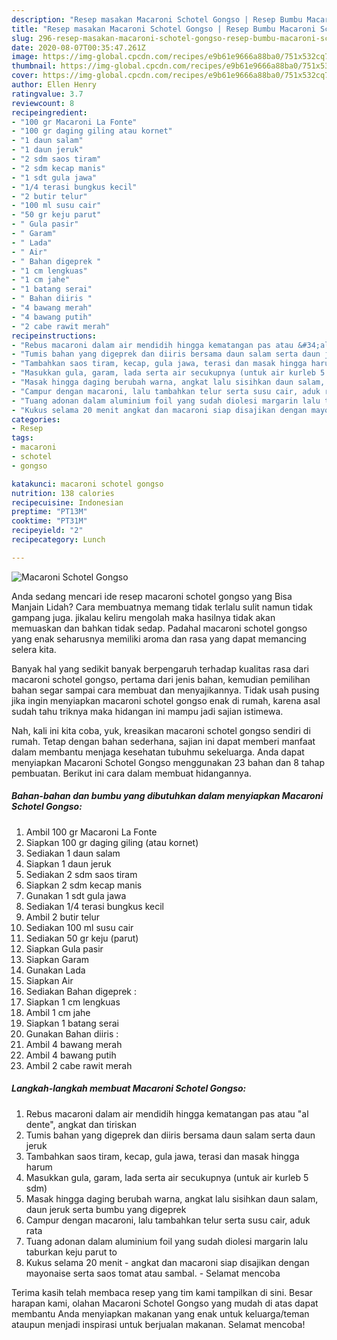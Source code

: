 ```yaml
---
description: "Resep masakan Macaroni Schotel Gongso | Resep Bumbu Macaroni Schotel Gongso Yang Enak dan Simpel"
title: "Resep masakan Macaroni Schotel Gongso | Resep Bumbu Macaroni Schotel Gongso Yang Enak dan Simpel"
slug: 296-resep-masakan-macaroni-schotel-gongso-resep-bumbu-macaroni-schotel-gongso-yang-enak-dan-simpel
date: 2020-08-07T00:35:47.261Z
image: https://img-global.cpcdn.com/recipes/e9b61e9666a88ba0/751x532cq70/macaroni-schotel-gongso-foto-resep-utama.jpg
thumbnail: https://img-global.cpcdn.com/recipes/e9b61e9666a88ba0/751x532cq70/macaroni-schotel-gongso-foto-resep-utama.jpg
cover: https://img-global.cpcdn.com/recipes/e9b61e9666a88ba0/751x532cq70/macaroni-schotel-gongso-foto-resep-utama.jpg
author: Ellen Henry
ratingvalue: 3.7
reviewcount: 8
recipeingredient:
- "100 gr Macaroni La Fonte"
- "100 gr daging giling atau kornet"
- "1 daun salam"
- "1 daun jeruk"
- "2 sdm saos tiram"
- "2 sdm kecap manis"
- "1 sdt gula jawa"
- "1/4 terasi bungkus kecil"
- "2 butir telur"
- "100 ml susu cair"
- "50 gr keju parut"
- " Gula pasir"
- " Garam"
- " Lada"
- " Air"
- " Bahan digeprek "
- "1 cm lengkuas"
- "1 cm jahe"
- "1 batang serai"
- " Bahan diiris "
- "4 bawang merah"
- "4 bawang putih"
- "2 cabe rawit merah"
recipeinstructions:
- "Rebus macaroni dalam air mendidih hingga kematangan pas atau &#34;al dente&#34;, angkat dan tiriskan"
- "Tumis bahan yang digeprek dan diiris bersama daun salam serta daun jeruk"
- "Tambahkan saos tiram, kecap, gula jawa, terasi dan masak hingga harum"
- "Masukkan gula, garam, lada serta air secukupnya (untuk air kurleb 5 sdm)"
- "Masak hingga daging berubah warna, angkat lalu sisihkan daun salam, daun jeruk serta bumbu yang digeprek"
- "Campur dengan macaroni, lalu tambahkan telur serta susu cair, aduk rata"
- "Tuang adonan dalam aluminium foil yang sudah diolesi margarin lalu taburkan keju parut to"
- "Kukus selama 20 menit angkat dan macaroni siap disajikan dengan mayonaise serta saos tomat atau sambal. Selamat mencoba"
categories:
- Resep
tags:
- macaroni
- schotel
- gongso

katakunci: macaroni schotel gongso 
nutrition: 138 calories
recipecuisine: Indonesian
preptime: "PT13M"
cooktime: "PT31M"
recipeyield: "2"
recipecategory: Lunch

---
```



![Macaroni Schotel Gongso](https://img-global.cpcdn.com/recipes/e9b61e9666a88ba0/751x532cq70/macaroni-schotel-gongso-foto-resep-utama.jpg)

Anda sedang mencari ide resep macaroni schotel gongso yang Bisa Manjain Lidah? Cara membuatnya memang tidak terlalu sulit namun tidak gampang juga. jikalau keliru mengolah maka hasilnya tidak akan memuaskan dan bahkan tidak sedap. Padahal macaroni schotel gongso yang enak seharusnya memiliki aroma dan rasa yang dapat memancing selera kita.



Banyak hal yang sedikit banyak berpengaruh terhadap kualitas rasa dari macaroni schotel gongso, pertama dari jenis bahan, kemudian pemilihan bahan segar sampai cara membuat dan menyajikannya. Tidak usah pusing jika ingin menyiapkan macaroni schotel gongso enak di rumah, karena asal sudah tahu triknya maka hidangan ini mampu jadi sajian istimewa.


Nah, kali ini kita coba, yuk, kreasikan macaroni schotel gongso sendiri di rumah. Tetap dengan bahan sederhana, sajian ini dapat memberi manfaat dalam membantu menjaga kesehatan tubuhmu sekeluarga. Anda dapat menyiapkan Macaroni Schotel Gongso menggunakan 23 bahan dan 8 tahap pembuatan. Berikut ini cara dalam membuat hidangannya.

<!--inarticleads1-->

##### Bahan-bahan dan bumbu yang dibutuhkan dalam menyiapkan Macaroni Schotel Gongso:

1. Ambil 100 gr Macaroni La Fonte
1. Siapkan 100 gr daging giling (atau kornet)
1. Sediakan 1 daun salam
1. Siapkan 1 daun jeruk
1. Sediakan 2 sdm saos tiram
1. Siapkan 2 sdm kecap manis
1. Gunakan 1 sdt gula jawa
1. Sediakan 1/4 terasi bungkus kecil
1. Ambil 2 butir telur
1. Sediakan 100 ml susu cair
1. Sediakan 50 gr keju (parut)
1. Siapkan  Gula pasir
1. Siapkan  Garam
1. Gunakan  Lada
1. Siapkan  Air
1. Sediakan  Bahan digeprek :
1. Siapkan 1 cm lengkuas
1. Ambil 1 cm jahe
1. Siapkan 1 batang serai
1. Gunakan  Bahan diiris :
1. Ambil 4 bawang merah
1. Ambil 4 bawang putih
1. Ambil 2 cabe rawit merah




<!--inarticleads2-->

##### Langkah-langkah membuat Macaroni Schotel Gongso:

1. Rebus macaroni dalam air mendidih hingga kematangan pas atau &#34;al dente&#34;, angkat dan tiriskan
1. Tumis bahan yang digeprek dan diiris bersama daun salam serta daun jeruk
1. Tambahkan saos tiram, kecap, gula jawa, terasi dan masak hingga harum
1. Masukkan gula, garam, lada serta air secukupnya (untuk air kurleb 5 sdm)
1. Masak hingga daging berubah warna, angkat lalu sisihkan daun salam, daun jeruk serta bumbu yang digeprek
1. Campur dengan macaroni, lalu tambahkan telur serta susu cair, aduk rata
1. Tuang adonan dalam aluminium foil yang sudah diolesi margarin lalu taburkan keju parut to
1. Kukus selama 20 menit - angkat dan macaroni siap disajikan dengan mayonaise serta saos tomat atau sambal. - Selamat mencoba




Terima kasih telah membaca resep yang tim kami tampilkan di sini. Besar harapan kami, olahan Macaroni Schotel Gongso yang mudah di atas dapat membantu Anda menyiapkan makanan yang enak untuk keluarga/teman ataupun menjadi inspirasi untuk berjualan makanan. Selamat mencoba!
